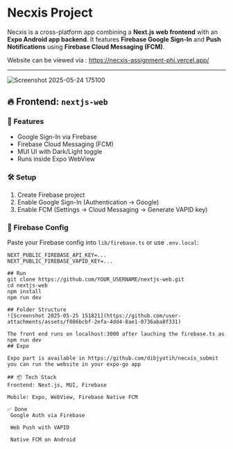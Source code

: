 # Necxis Project

Necxis is a cross-platform app combining a **Next.js web frontend** with an **Expo Android app backend**. It features **Firebase Google Sign-In** and **Push Notifications** using **Firebase Cloud Messaging (FCM)**.

Website can be viewed via : https://necxis-assignment-phi.vercel.app/

---
![Screenshot 2025-05-24 175100](https://github.com/user-attachments/assets/0b4ba56e-8a38-4b21-9182-fe7601f062eb)


## 🔥 Frontend: `nextjs-web`

### 🔧 Features
- Google Sign-In via Firebase
- Firebase Cloud Messaging (FCM)
- MUI UI with Dark/Light toggle
- Runs inside Expo WebView

### 🛠 Setup
1. Create Firebase project
2. Enable Google Sign-In (Authentication → Google)
3. Enable FCM (Settings → Cloud Messaging → Generate VAPID key)

### 📁 Firebase Config
Paste your Firebase config into `lib/firebase.ts` or use `.env.local`:
```env
NEXT_PUBLIC_FIREBASE_API_KEY=...
NEXT_PUBLIC_FIREBASE_VAPID_KEY=...

## Run
git clone https://github.com/YOUR_USERNAME/nextjs-web.git
cd nextjs-web
npm install
npm run dev

## Folder Structure
![Screenshot 2025-05-25 151821](https://github.com/user-attachments/assets/f086bcbf-2efa-4dd4-8ae1-0736aba8f331)

The front end runs on localhost:3000 after lauching the firebase.ts as npm run dev
## Expo

Expo part is available in https://github.com/dibjyotih/necxis_submit
you can run the website in your expo-go app

## 📦 Tech Stack
Frontend: Next.js, MUI, Firebase

Mobile: Expo, WebView, Firebase Native FCM

✅ Done
 Google Auth via Firebase

 Web Push with VAPID

 Native FCM on Android
